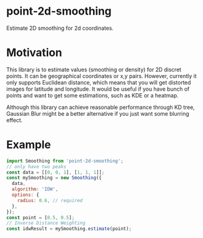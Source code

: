 # point-2d-smoothing
Estimate 2D smoothing for 2d coordinates.

# Motivation
This library is to estimate values (smoothing or density) for 2D discret points. It can be geographical coordinates or x,y pairs. However, currently it only supports Euclidean distance, which means that you will get distorted images for latitude and longitude. It would be useful if you have bunch of points and want to get some estimations, such as KDE or a heatmap.

Although this library can achieve reasonable performance through KD tree, Gaussian Blur might be a better alternative if you just want some blurring effect.

# Example

```javascript
import Smoothing from 'point-2d-smoothing';
// only have two peaks
const data = [[0, 0, 1], [1, 1, 1]];
const mySmoothing = new Smoothing({
  data,
  algorithm: 'IDW',
  options: {
    radius: 0.6, // required
  },
});
const point = [0.5, 0.5];
// Inverse Distance Weighting
const idwResult = mySmoothing.estimate(point);
```
